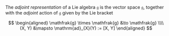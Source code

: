 The *adjoint representation* of a Lie algebra $\mathfrak{g}$ is the vector space $\mathfrak{g}$, together with the *adjoint* action of $\mathfrak{g}$ given by the Lie bracket

$$
\begin{aligned}
\mathfrak{g} \times \mathfrak{g} &\to \mathfrak{g} \\\\
(X, Y) &\mapsto \mathrm{ad}_{X}(Y) := [X, Y]
\end{aligned}
$$
